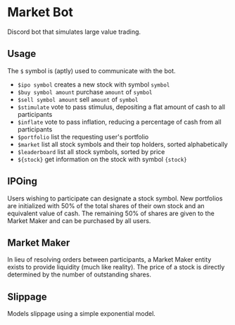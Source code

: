 # Market Bot

Discord bot that simulates large value trading.

## Usage

The `$` symbol is (aptly) used to communicate with the bot.

* `$ipo symbol` creates a new stock with symbol `symbol`
* `$buy symbol amount` purchase `amount` of `symbol`
* `$sell symbol amount` sell `amount` of `symbol`
* `$stimulate` vote to pass stimulus, depositing a flat amount of cash to all participants
* `$inflate` vote to pass inflation, reducing a percentage of cash from all participants
* `$portfolio` list the requesting user's portfolio
* `$market` list all stock symbols and their top holders, sorted alphabetically 
* `$leaderboard` list all stock symbols, sorted by price 
* `${stock}` get information on the stock with symbol `{stock}`

## IPOing

Users wishing to participate can designate a stock symbol.
New portfolios are initialized with 50% of the total shares of their own stock and an equivalent value of cash.
The remaining 50% of shares are given to the Market Maker and can be purchased by all users.

## Market Maker

In lieu of resolving orders between participants, a Market Maker entity exists to provide liquidity (much like reality).
The price of a stock is directly determined by the number of outstanding shares.

## Slippage

Models slippage using a simple exponential model.